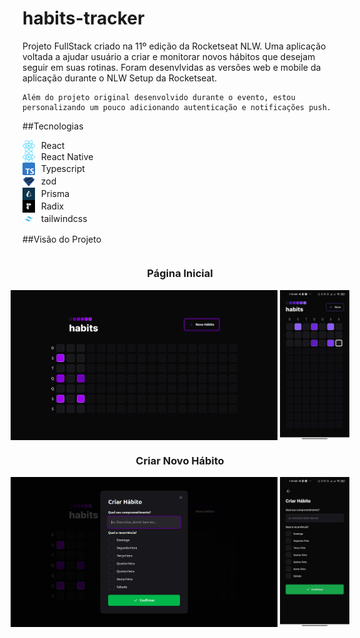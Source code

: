 # habits-tracker
Projeto FullStack criado na 11º edição da Rocketseat NLW. Uma aplicação voltada a ajudar usuário a criar e monitorar novos hábitos que desejam seguir em suas rotinas. Foram desenvlvidas as versões web e mobile da aplicação durante o NLW Setup da Rocketseat.
```
Além do projeto original desenvolvido durante o evento, estou personalizando um pouco adicionando autenticação e notificações push.
```



##Tecnologias

<ul>
    <li><a href="https://reactjs.org/"><img src=assets/logos/react.svg/> React</a></li>
    <li><a href="https://reactnative.dev/"><img src=assets/logos/react.svg/> React Native</a></li>
    <li><a href="https://www.typescriptlang.org/"><img src=assets/logos/typescript.png/> Typescript</a></li>
    <li><a href="https://zod.dev/"><img src=assets/logos/zod.svg/> zod</a></li>
    <li><a href="https://www.prisma.io/"><img src=assets/logos/prisma.png />Prisma</a></li>
    <li><a href="https://www.radix-ui.com/"><img src=assets/logos/radix.png />Radix</a></li>
    <li><a href="https://tailwindcss.com/"><img src=assets/logos/tailwind.png />tailwindcss</a></li>
</ul>


##Visão do Projeto

<section class="container">
    <h3>Página Inicial</h3>
    <div class="screen">
        <img src="assets/home.png" class="web"/>
        <img src="assets/home-mobile.jpg" class="mobile"/>
    </div>
    <h3>Criar Novo Hábito</h3>
    <div class="screen">
        <img src="assets/new-habit.png" />
        <img src="assets/new-mobile.jpg" />
    </div> 
</section>


<style>
    
    ul {
        list-style-type: none;       
    }

    li {
        margin-left: -24px;
    }

    li img {
        width: 20px;
    }

    li a {
        text-decoration: none !important;
        color:  !important;
    }

    li, li a {
        display: flex;
        justify-content: start;
        align-items: center;
        gap: 10px;
    }

    section.container {
        display: flex;  
        flex-direction: column;
        justify-content: center;
        align-items: center;
    }

    div.screen {
       display: flex;
       flex-direction: row;
       gap: 4px;
    }    

    img {
        display: block;
        max-width:1024px;
        max-height:240px;
        width: auto;
        height: auto;
    }
</style>